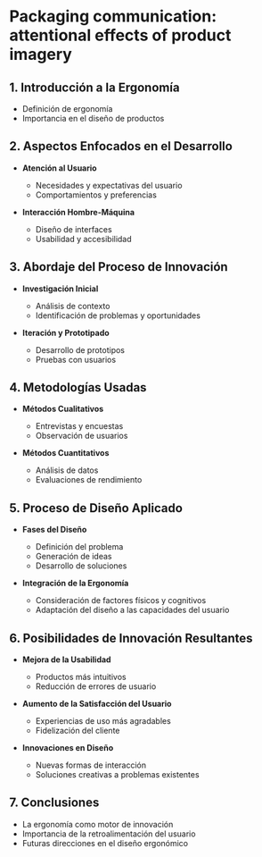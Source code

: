 # Packaging communication: attentional effects of product imagery

## 1. Introducción a la Ergonomía
- Definición de ergonomía
- Importancia en el diseño de productos

## 2. Aspectos Enfocados en el Desarrollo
- **Atención al Usuario**
  - Necesidades y expectativas del usuario
  - Comportamientos y preferencias

- **Interacción Hombre-Máquina**
  - Diseño de interfaces
  - Usabilidad y accesibilidad

## 3. Abordaje del Proceso de Innovación
- **Investigación Inicial**
  - Análisis de contexto
  - Identificación de problemas y oportunidades

- **Iteración y Prototipado**
  - Desarrollo de prototipos
  - Pruebas con usuarios

## 4. Metodologías Usadas
- **Métodos Cualitativos**
  - Entrevistas y encuestas
  - Observación de usuarios

- **Métodos Cuantitativos**
  - Análisis de datos
  - Evaluaciones de rendimiento

## 5. Proceso de Diseño Aplicado
- **Fases del Diseño**
  - Definición del problema
  - Generación de ideas
  - Desarrollo de soluciones

- **Integración de la Ergonomía**
  - Consideración de factores físicos y cognitivos
  - Adaptación del diseño a las capacidades del usuario

## 6. Posibilidades de Innovación Resultantes
- **Mejora de la Usabilidad**
  - Productos más intuitivos
  - Reducción de errores de usuario

- **Aumento de la Satisfacción del Usuario**
  - Experiencias de uso más agradables
  - Fidelización del cliente

- **Innovaciones en Diseño**
  - Nuevas formas de interacción
  - Soluciones creativas a problemas existentes

## 7. Conclusiones
- La ergonomía como motor de innovación
- Importancia de la retroalimentación del usuario
- Futuras direcciones en el diseño ergonómico